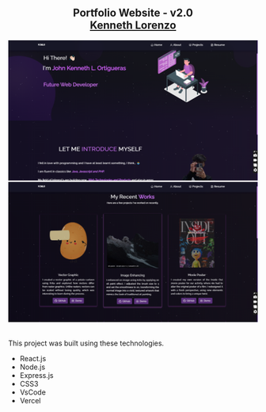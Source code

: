 <h2 align="center">
  Portfolio Website - v2.0<br/>
  <a href="https://soumyajit.vercel.app/" target="_blank">Kenneth Lorenzo</a>
</h2>
<div align="center">
  <img alt="Demo" src="./Images/readme-img1.png" />
   <img alt="Demo" src="./Images/readme-img.png" />
</div>

<br/>

This project was built using these technologies.
- React.js
- Node.js
- Express.js
- CSS3
- VsCode
- Vercel
